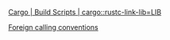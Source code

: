 [Cargo | Build Scripts | cargo::rustc-link-lib=LIB](https://doc.rust-lang.org/cargo/reference/build-scripts.html#rustc-link-lib)

[Foreign calling conventions](https://doc.rust-lang.org/nomicon/ffi.html#foreign-calling-conventions)
